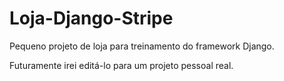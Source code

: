 # Loja-Django-Stripe

Pequeno projeto de loja para treinamento do framework Django.

Futuramente irei editá-lo para um projeto pessoal real.
